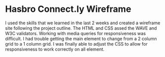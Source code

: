 # Hasbro Connect.ly Wireframe

I used the skills that we learned in the last 2 weeks and created a wireframe site following the project outline. The HTML and CSS assed the WAVE and W3C validators. Working with media queries for responsiveness was difficult. I had trouble getting the main element to change from a 2 column grid to a 1 column grid. I was finally able to adjust the CSS to allow for responsiveness to work correctly on all element. 